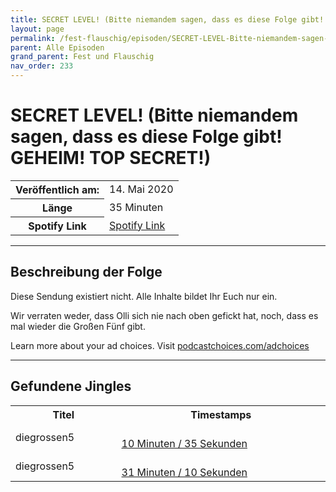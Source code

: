 ```yaml
---
title: SECRET LEVEL! (Bitte niemandem sagen, dass es diese Folge gibt! GEHEIM! TOP SECRET!)
layout: page
permalink: /fest-flauschig/episoden/SECRET-LEVEL-Bitte-niemandem-sagen-dass-es-diese-Folge-gibt-GEHEIM-TOP-SECRET
parent: Alle Episoden
grand_parent: Fest und Flauschig
nav_order: 233
---
```


# SECRET LEVEL! (Bitte niemandem sagen, dass es diese Folge gibt! GEHEIM! TOP SECRET!)
<table class="resp-table dcf-table dcf-table-responsive dcf-table-bordered dcf-table-striped dcf-w-100%">
                    <tbody>
                        <tr>
                            <th scope="row">Veröffentlich am:</th>
                            <td data-label="Veröffentlich am:">14. Mai 2020</td>
                        </tr>
                        <tr>
                            <th scope="row">Länge </th>
                            <td data-label="Länge ">35 Minuten</td>
                        </tr><tr>
                                <th scope="row">Spotify Link</th>
                                <td data-label="Spotify Link"><a href="https://open.spotify.com/episode/43KRmVdXaP1g2hcG68P6m4">Spotify Link</a></td>
                            </tr></tbody>
                </table>

***

## Beschreibung der Folge

<div>
<p>Diese Sendung existiert nicht. Alle Inhalte bildet Ihr Euch nur ein. </p><p>Wir verraten weder, dass Olli sich nie nach oben gefickt hat, noch, dass es mal wieder die Großen Fünf gibt.</p><p> </p><p>Learn more about your ad choices. Visit <a href="https://podcastchoices.com/adchoices">podcastchoices.com/adchoices</a></p>  
</div>

***

## Gefundene Jingles

<table style="display: table;">
                                    <tr>
                                        <th class="tableColumnTitle">Titel</th>
                                        <th class="tableColumnTimestamps">Timestamps</th>
                                    </tr>
                                    <tr>
                                <td markdown="span"  class="tableColumnTitle">diegrossen5</td>
                                <td markdown="span" class="tableColumnTimestamps">
                                <br>
                                <a href="https://open.spotify.com/episode/43KRmVdXaP1g2hcG68P6m4?t=635">
                                10 Minuten / 35 Sekunden</a>
                                </td></tr><tr>
                                <td markdown="span"  class="tableColumnTitle">diegrossen5</td>
                                <td markdown="span" class="tableColumnTimestamps">
                                <br>
                                <a href="https://open.spotify.com/episode/43KRmVdXaP1g2hcG68P6m4?t=1870">
                                31 Minuten / 10 Sekunden</a>
                                </td></tr></table>